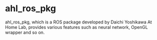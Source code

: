ahl_ros_pkg
===========

ahl_ros_pkg, which is a ROS package developed by Daichi Yoshikawa At Home Lab, provides various features such as neural network, OpenGL wrapper and so on.

